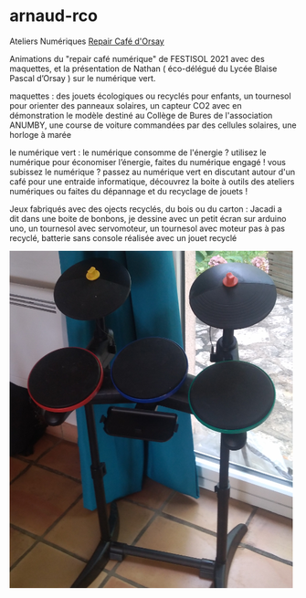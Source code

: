 # arnaud-rco

Ateliers Numériques [Repair Café d'Orsay](https://www.repaircafe-orsay.org/category/blog/ateliers-numeriques-blog/)

Animations du  "repair café numérique" de FESTISOL 2021 avec des maquettes, et la présentation de Nathan ( éco-délégué du Lycée Blaise Pascal d’Orsay ) sur le numérique vert. 

maquettes : des jouets écologiques ou recyclés pour enfants, un tournesol pour orienter des panneaux solaires, un capteur CO2 avec en démonstration le modèle destiné au Collège de Bures de l'association ANUMBY, une course de voiture commandées par des cellules solaires, une horloge à marée

le numérique vert : le numérique consomme de l'énergie ? utilisez le numérique pour économiser l’énergie, faites du numérique engagé ! vous subissez le numérique ? passez au numérique vert en discutant autour d'un café pour une entraide informatique, découvrez la boite à outils des ateliers numériques ou faites du dépannage et du recyclage de jouets !

Jeux fabriqués avec des ojects recyclés, du bois ou du carton : Jacadi a dit dans une boite de bonbons, je dessine avec un petit écran  sur arduino uno, un tournesol avec servomoteur, un tournesol avec moteur pas à pas recyclé, batterie sans console réalisée avec un jouet recyclé

![cymbale](https://github.com/arnaudrco/arnaud-rco/blob/main/cymbale.PNG)
